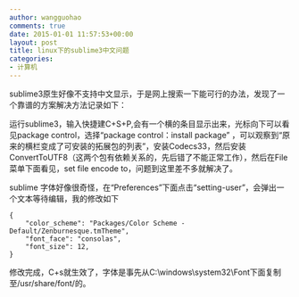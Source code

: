 ```yaml
---
author: wangguohao
comments: true
date: 2015-01-01 11:57:53+00:00
layout: post
title: linux下的sublime3中文问题
categories:
- 计算机
---
```


sublime3原生好像不支持中文显示，于是网上搜索一下能可行的办法，发现了一个靠谱的方案解决方法记录如下：

运行sublime3，输入快捷建C+S+P,会有一个横的条目显示出来，光标向下可以看见package control，选择“package control：install package” ，可以观察到“原来的横栏变成了可安装的拓展包的列表”，安装Codecs33，然后安装ConvertToUTF8（这两个包有依赖关系的，先后错了不能正常工作），然后在File菜单下面看见，set file encode to，问题到这里差不多就解决了。

sublime 字体好像很奇怪，在“Preferences”下面点击“setting-user”，会弹出一个文本等待编辑，我的修改如下

    
    {
    	"color_scheme": "Packages/Color Scheme - Default/Zenburnesque.tmTheme",
    	"font_face": "consolas",
    	"font_size": 12,
    }
    


修改完成，C+s就生效了，字体是事先从C:\windows\system32\Font下面复制至/usr/share/font/的。
